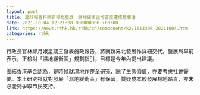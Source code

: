 ```yaml
---
layout: post
title: 施政報告料談新界北發展　濕地緩衝區增密度建議惹關注
date: 2021-10-04 12:21:08.000000000 +08:00
link: https://news.rthk.hk/rthk/ch/component/k2/1613396-20211004.htm
categories: rthk
---
```


行政長官林鄭月娥星期三發表施政報告，將就新界北發展作詳細交代。發展局早前表示，正檢討「濕地緩衝區」規劃指引，目標是今年內提出建議。

團結香港基金認為，是時候就濕地作整全研究，除了生態價值，亦要考慮社會需要。本土研究社就對發展「濕地緩衝區」有保留，質疑成本較發展棕地昂貴，亦未必能夠爭取市民支持。
